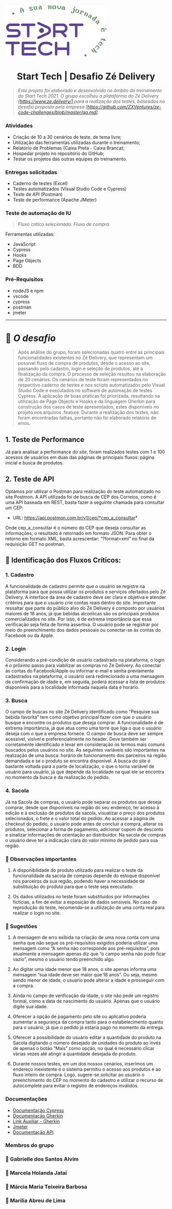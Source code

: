 ![Logo](https://github.com/Ingrid2110rj/DesafioZe/blob/main/logocorreta.jpeg)
---
<h1 align="center">
Start Tech | Desafio Zé Delivery
</h1>

>*Este projeto foi elaborado e desenvolvido no âmbito do treinamento do Start Tech 2021.
O grupo escolheu a plataforma do Zé Delivery [https://www.ze.delivery/] para a realização dos testes, baseados no desafio proposto pela empresa [https://github.com/ZXVentures/ze-code-challenges/blob/master/qa.md].*

### Atividades

- Criação de 10 a 30 cenários de teste, de tema livre;
- Utilização das ferramentas utilizadas durante o treinamento;
- Relatório de Problemas (Caixa Preta - Caixa Branca);
- Hospedar projeto no repositório do GitHub;
- Testar os projetos das outras equipes do treinamento.

### Entregas solicitadas

+ Caderno de testes (Excel)
+ Testes automatizados (Visual Studio Code e Cypress)
+ Teste de API (Postman)
+ Teste de performance (Apache JMeter)

### Teste de automação de IU
>*Fluxo crítico selecionado: Fluxo de compra*

Ferramentas utilizadas:
+ JavaScript
+ Cypress
+ Hooks
+ Page Objects
+ BDD

### Pré-Requisitos 
+ nodeJS e npm
+ vscode 
+ cypress
+ postman
+ jmeter
---
# 🚩 *O desafio*

>Após análise do grupo, foram selecionadas quatro entre as principais funcionalidades existentes no Zé Delivery, que representam um possível fluxo de compra de produtos, desde o acesso ao site, passando pelo cadastro, login e seleção de produtos, até a finalização da compra. O processo de seleção resultou na elaboração de 20 cenários.
Os cenários de teste foram representados no respectivo caderno de testes e nos scripts automatizados pelo Visual Studio Code e executados no software de automação de testes Cypress. A aplicação de boas práticas foi priorizada, resultando na utilização de Page Objects e Hooks e da linguagem Gherkin para construção dos casos de teste apresentados, estes disponíveis no projeto nos arquivos .feature. Durante a realização dos testes, não foram encontradas falhas, portanto não foi elaborado relatório de erros.


## 1. Teste de Performance

Já para analisar a performance do site, foram realizados testes com 1 e 100 acessos de usuários em duas das páginas de principais fluxos: página inicial e busca de produtos.



## 2. Teste de API

Optamos por utilizar o Postman para realização do teste automatizado no site Postmon.
A API utilizada foi de busca de CEP dos Correios, como é uma API baseada em REST, 
basta fazer a seguinte chamada para consultar um CEP: 
+ URL: https://api.postmon.com.br/v1/cep/*cep_a_consultar*

Onde cep_a_consultar é o número do CEP que deseja consultar as informações, o resultado é retornado em formato JSON.
Para obter o retorno em formato XML, basta acrescentar: “?format=xml” no final da requisição GET no postman.

## 🚩 Identificação dos Fluxos Críticos:

### 1. Cadastro

A funcionalidade de cadastro permite que o usuário se registre na plataforma para que possa utilizar os produtos e serviços ofertados pelo Zé Delivery.
A interface da área de cadastro deve ser clara e objetiva e atender critérios para que o usuário crie contas reais dentro do site.
Importante ressaltar que parte do público alvo do Zé Delivery é composto por usuários maiores de 18 anos, já que bebidas alcoólicas são os principais produtos comercializados no site. Por isso, é de extrema importância que essa verificação seja feita de forma assertiva. 
O usuário pode se registrar por meio do preenchimento dos dados pessoais ou conectar-se às contas do Facebook ou da Apple.

### 2. Login

Considerando a pré-condição de usuário cadastrado na plataforma, o login é o próximo passo para viabilizar as compras no Zé Delivery. Ao conectar às contas do Facebook/Apple ou informar e-mail e senha previamente cadastrados na plataforma, o usuário será redirecionado a uma mensagem de confirmação de idade e, em seguida, poderá acessar a lista de produtos disponíveis para a localidade informada naquela data e horário.

### 3. Busca

O campo de buscas no site Zé Delivery identificado como “Pesquise sua bebida favorita” tem como objetivo principal fazer com que o usuário busque e encontre os produtos que deseja comprar.  A funcionalidade é de extrema importância, já que atua como uma torre que liga o que o usuário deseja com o que a empresa fornece.
O campo de busca deve ser sempre acessível, visível e preferencialmente no header. Deve também ser corretamente identificado e levar em consideração os termos mais comuns buscados pelos usuários no site. As seguintes variáveis são importantes na realização de  uma busca: horário de funcionamento dos parceiros na região demandada e se o produto se encontra disponível.
A busca do site é bastante voltada para a parte de localização, o que o torna variável de usuário para usuário, já que depende da localidade na qual ele se encontra  no momento da busca e da realização do pedido. 

### 4. Sacola

Já na Sacola de compras, o usuário pode separar os produtos que deseja comprar, desde que disponíveis na região do seu endereço, ter acesso à edição e à exclusão de produtos da sacola, visualizar o preço dos produtos selecionados, o frete e o valor total do pedido. Ao acessar a página de checkout do pedido, o usuário pode antes de concluir a compra,  alterar os produtos, selecionar a forma de pagamento, adicionar cupom de desconto e sinalizar informações de orientação ao distribuidor.
Na sacola de compras o usuário deve ter a indicação clara do valor mínimo de pedido para sua região.

### :pushpin: Observações importantes

1. A disponibilidade do produto utilizado para realizar o teste da funcionalidade da sacola de compras depende do estoque disponível nos parceiros da sua região, podendo haver a necessidade de substituição do produto para que o teste seja executado.

2. Os dados utilizados no teste foram substituídos por informações fictícias, a fim de evitar a exposição de dados sensíveis. No caso de reprodução do teste, recomenda-se a utilização de uma conta real para realizar o login no site.

### :pushpin: Sugestões

1. A mensagem de erro exibida na criação de uma nova conta com uma senha que não segue os pré-requisitos exigidos poderia utilizar uma mensagem como “A senha não corresponde aos pré-requisitos”, pois atualmente a mensagem apenas diz que “o campo senha não pode ficar vazio”, mesmo o usuário tendo preenchido algo.

2. Ao digitar uma idade menor que 18 anos, o site apenas informa uma mensagem “sua idade deve ser maior que 18 anos”. Ou seja,  mesmo sendo menor de idade, o usuário pode alterar a idade e prosseguir com a compra.

3. Ainda no campo de verificação da idade, o site não pede um registro formal, como a data de nascimento do usuário. Apenas que o usuário digite sua idade.

4. Oferecer a opção de pagamento pelo site ou aplicativo poderia aumentar a segurança da compra tanto para o estabelecimento quanto para o usuário, já que o pedido já estaria pago no momento da entrega.

5. Oferecer a possibilidade do usuário editar a quantidade do produto na Sacola digitando o número desejado de unidades do produto ao invés de apenas o botão “Mais” como opção, no qual é necessário clicar várias vezes até atingir a quantidade desejada do produto.

6. Durante nossos testes, em um dos nossos cenários, inserimos um endereço inexistente e o sistema permitiu o acesso aos produtos e ao fluxo inteiro de compra. Logo, sugere-se solicitar ao usuário o preenchimento do CEP no momento do cadastro e utilizar o recurso de autocomplete para evitar o registro de endereços inválidos.


### Documentações

+ [Documentação Cypress](https://docs.cypress.io/guides/overview/why-cypress)
+ [Documentação Gherkin](https://cucumber.io/docs/gherkin/reference/)
+ [Link Auxiliar - Gherkin](https://blog.onedaytesting.com.br/gherkin/)
+ [Jmeter](https://jmeter.apache.org/usermanual/index.html)
+ [Documentação API](https://postmon.com.br/)

### Membros do grupo

### :rocket: Gabrielle dos Santos Alvim
### :rocket: Marcela Holanda Jataí
### :rocket: Márcia Maria Teixeira Barbosa
### :rocket: Marília Abreu de Lima











